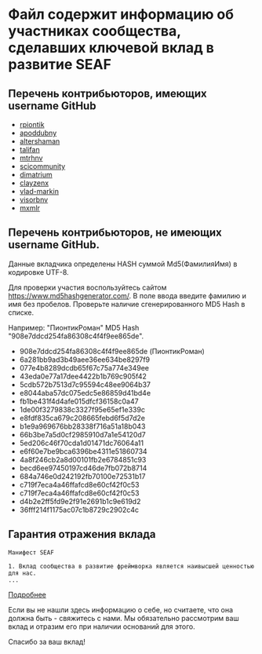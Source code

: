 
# Файл содержит информацию об участниках сообщества, сделавших ключевой вклад в развитие SEAF

## Перечень контрибьюторов, имеющих username GitHub 
* [rpiontik](https://github.com/rpiontik)
* [apoddubny](https://github.com/apoddubny)
* [altershaman](https://github.com/altershaman)
* [talifan](https://github.com/talifan)
* [mtrhnv](https://github.com/mtrhnv)
* [scicommunity](https://github.com/Scicommunity)
* [dimatrium](https://github.com/dimatrium)
* [clayzenx](https://github.com/clayzenx)
* [vlad-markin](https://github.com/vlad-markin)
* [visorbnv](https://github.com/visorbnv)
* [mxmlr](https://github.com/mxmlr)


## Перечень контрибьюторов, не имеющих username GitHub.

Данные вкладчика определены HASH суммой Md5(ФамилияИмя) в кодировке UTF-8.

Для проверки участия воспользуйтесь сайтом https://www.md5hashgenerator.com/. В поле ввода введите
фамилию и имя без пробелов. Проверьте наличие сгенерированного MD5 Hash в списке.

Например: "ПионтикРоман" MD5 Hash "908e7ddcd254fa86308c4f4f9ee865de". 

* 908e7ddcd254fa86308c4f4f9ee865de (ПионтикРоман)
* 6a281bb9ad3b49aee36ee634be8297f9
* 077e4b8289dcdb65f67c75a774e349ee
* 43eda0e77a17dee4422b1b769c905f42
* 5cdb572b7513d7c95594c48ee9064b37
* e8044aba57dc075edc5e86859d41bd4e
* fb1be431f4d4afe015dfcf36158c0a47
* 1de00f3279838c3327f95e65ef1e339c
* e8fdf835ca679c208665febd6f5d7d2e
* b1e9a969676bb28338f716a51a18b043
* 66b3be7a5d0cf2985910d7a1e54120d7
* 5ed206c46f70cda1d01471dc76064a11
* e6f60e7be9bca6396be4311e51860734
* 4a8f246cb2a8d00101fb2e6784851c93
* becd6ee97450197cd46de7fb072b8714
* 684a746e0d242192fb70100e72531b17
* c719f7eca4a46ffafcd8e60cf42f0c53
* c719f7eca4a46ffafcd8e60cf42f0c53
* d4b2e2ff5fd9e2f91e2691b1c9e619d2
* 36fff214f1175ac07c1b8729c2902c4c


## Гарантия отражения вклада

```
Манифест SEAF

1. Вклад сообщества в развитие фреймворка является наивысшей ценностью для нас.
...
```

[Подробнее](_metamodel_/seaf-core/README.md#манифест)

Если вы не нашли здесь информацию о себе, но считаете, что она должна быть - свяжитесь с нами. 
Мы обязательно рассмотрим ваш вклад и отразим его при наличии оснований для этого.    

Спасибо за ваш вклад!